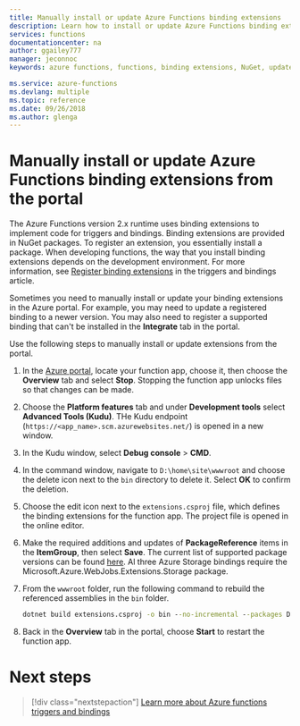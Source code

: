 ```yaml
---
title: Manually install or update Azure Functions binding extensions
description: Learn how to install or update Azure Functions binding extensions for deployed function apps.
services: functions
documentationcenter: na
author: ggailey777
manager: jeconnoc
keywords: azure functions, functions, binding extensions, NuGet, updates

ms.service: azure-functions
ms.devlang: multiple
ms.topic: reference
ms.date: 09/26/2018
ms.author: glenga
---
```


# Manually install or update Azure Functions binding extensions from the portal

The Azure Functions version 2.x runtime uses binding extensions to implement code for triggers and bindings. Binding extensions are provided in NuGet packages. To register an extension, you essentially install a package. When developing functions, the way that you install binding extensions depends on the development environment. For more information, see [Register binding extensions](functions-triggers-bindings.md#register-binding-extensions) in the triggers and bindings article.

Sometimes you need to manually install or update your binding extensions in the Azure portal. For example, you may need to update a registered binding to a newer version. You may also need to register a supported binding that can't be installed in the **Integrate** tab in the portal.

Use the following steps to manually install or update extensions from the portal.

1. In the [Azure portal](https://portal.azure.com), locate your function app, choose it, then choose the **Overview** tab and select **Stop**.  Stopping the function app unlocks files so that changes can be made.

1. Choose the **Platform features** tab and under **Development tools** select **Advanced Tools (Kudu)**. THe Kudu endpoint (`https://<app_name>.scm.azurewebsites.net/`) is opened in a new window.

1. In the Kudu window, select **Debug console** > **CMD**.  

1. In the command window, navigate to `D:\home\site\wwwroot` and choose the delete icon next to the `bin` directory to delete it. Select **OK** to confirm the deletion.

1. Choose the edit icon next to the `extensions.csproj` file, which defines the binding extensions for the function app. The project file is opened in the online editor.

1. Make the required additions and updates of **PackageReference** items in the **ItemGroup**, then select **Save**. The current list of supported package versions can be found [here](https://github.com/Azure/azure-functions-host/wiki/Updating-your-function-app-extensions#what-nuget-packages-do-i-need). Al three Azure Storage bindings require the Microsoft.Azure.WebJobs.Extensions.Storage package.

1. From the `wwwroot` folder, run the following command to rebuild the referenced assemblies in the `bin` folder.

    ```cmd
    dotnet build extensions.csproj -o bin --no-incremental --packages D:\home\.nuget
    ```

1. Back in the **Overview** tab in the portal, choose **Start** to restart the function app.

# Next steps

> [!div class="nextstepaction"]
> [Learn more about Azure functions triggers and bindings](functions-triggers-bindings.md)